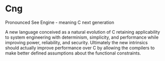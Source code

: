 # Cng
Pronounced See Engine - meaning C next generation

A new language conceived as a natural evolution of C retaining applicability to system engineering with determinism, simplicity, and performance while improving power, reliability, and security. Ultimately the new intrinsics should actually improve performance over C by allowing the compilers to make better defined assumptions about the functional constraints.
